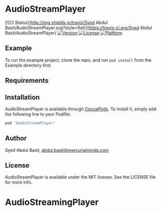 # AudioStreamPlayer

[![CI Status](http://img.shields.io/travis/Syed Abdul Basit/AudioStreamPlayer.svg?style=flat)](https://travis-ci.org/Syed Abdul Basit/AudioStreamPlayer)
[![Version](https://img.shields.io/cocoapods/v/AudioStreamPlayer.svg?style=flat)](http://cocoapods.org/pods/AudioStreamPlayer)
[![License](https://img.shields.io/cocoapods/l/AudioStreamPlayer.svg?style=flat)](http://cocoapods.org/pods/AudioStreamPlayer)
[![Platform](https://img.shields.io/cocoapods/p/AudioStreamPlayer.svg?style=flat)](http://cocoapods.org/pods/AudioStreamPlayer)

## Example

To run the example project, clone the repo, and run `pod install` from the Example directory first.


## Requirements

## Installation

AudioStreamPlayer is available through [CocoaPods](http://cocoapods.org). To install
it, simply add the following line to your Podfile:

```ruby
pod "AudioStreamPlayer"
```

## Author

Syed Abdul Basit, abdul.basit@mercurialminds.com

## License

AudioStreamPlayer is available under the MIT license. See the LICENSE file for more info.
# AudioStreamingPlayer
